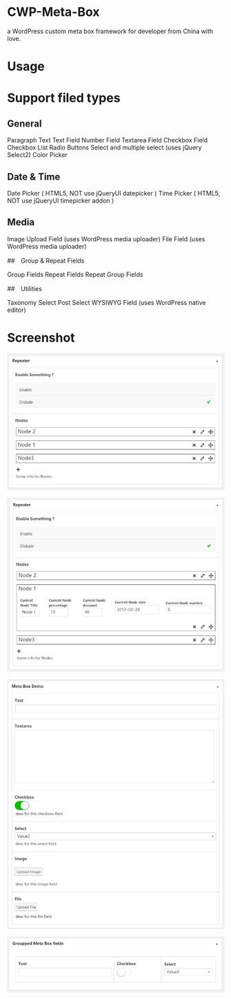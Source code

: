 # CWP-Meta-Box
a WordPress custom meta box framework for developer from China with love.

# Usage

# Support filed types


## General

Paragraph Text
Text Field
Number Field
Textarea Field
Checkbox Field
Checkbox List
Radio Buttons
Select and multiple select (uses jQuery Select2)
Color Picker


## Date & Time

Date Picker ( HTML5, NOT use jQueryUI datepicker ) 
Time Picker ( HTML5, NOT use jQueryUI timepicker addon ) 


## Media

Image Upload Field (uses WordPress media uploader)
File Field (uses WordPress media uploader)

##　Group & Repeat Fields

Group Fields
Repeat Fields
Repeat Group Fields

##　Utilities


Taxonomy Select
Post Select
WYSIWYG Field (uses WordPress native editor)

# Screenshot


![](https://raw.githubusercontent.com/suifengtec/cwp-meta-box/master/102.png)

![](https://raw.githubusercontent.com/suifengtec/cwp-meta-box/master/101.png)

![](https://raw.githubusercontent.com/suifengtec/cwp-meta-box/master/103.png)

![](https://raw.githubusercontent.com/suifengtec/cwp-meta-box/master/104.png)